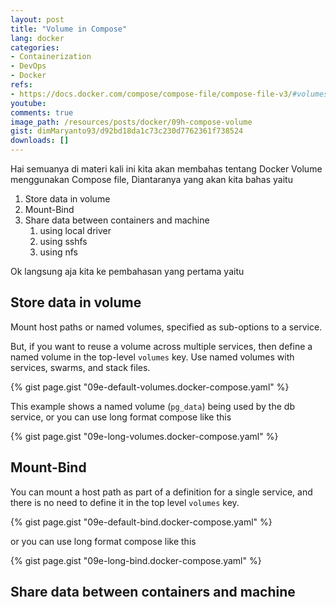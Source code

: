 ```yaml
---
layout: post
title: "Volume in Compose"
lang: docker
categories:
- Containerization
- DevOps
- Docker
refs: 
- https://docs.docker.com/compose/compose-file/compose-file-v3/#volumes
youtube: 
comments: true
image_path: /resources/posts/docker/09h-compose-volume
gist: dimMaryanto93/d92bd18da1c73c230d7762361f738524
downloads: []
---
```


Hai semuanya di materi kali ini kita akan membahas tentang Docker Volume menggunakan Compose file, Diantaranya yang akan kita bahas yaitu

1. Store data in volume
2. Mount-Bind 
3. Share data between containers and machine
    1. using local driver
    2. using sshfs
    3. using nfs

Ok langsung aja kita ke pembahasan yang pertama yaitu

## Store data in volume

Mount host paths or named volumes, specified as sub-options to a service. 

But, if you want to reuse a volume across multiple services, then define a named volume in the top-level `volumes` key. Use named volumes with services, swarms, and stack files.

{% gist page.gist "09e-default-volumes.docker-compose.yaml" %}

This example shows a named volume (`pg_data`) being used by the db service, or you can use long format compose like this

{% gist page.gist "09e-long-volumes.docker-compose.yaml" %}

## Mount-Bind 

You can mount a host path as part of a definition for a single service, and there is no need to define it in the top level `volumes` key.

{% gist page.gist "09e-default-bind.docker-compose.yaml" %}

or you can use long format compose like this

{% gist page.gist "09e-long-bind.docker-compose.yaml" %}

## Share data between containers and machine
